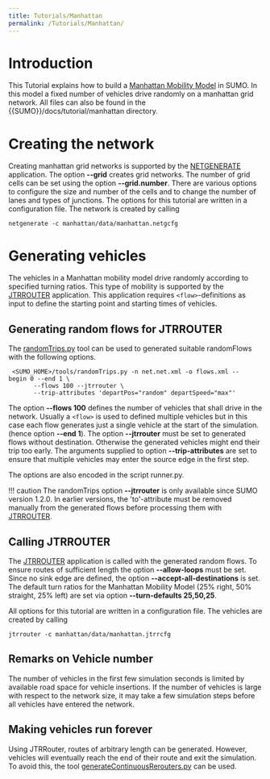 ```yaml
---
title: Tutorials/Manhattan
permalink: /Tutorials/Manhattan/
---
```


# Introduction

This Tutorial explains how to build a [Manhattan Mobility
Model](https://en.wikipedia.org/wiki/Manhattan_mobility_model) in SUMO.
In this model a fixed number of vehicles drive randomly on a manhattan
grid network. All files can also be found in the
{{SUMO}}/docs/tutorial/manhattan directory.

# Creating the network

Creating manhattan grid networks is supported by the
[NETGENERATE](../NETGENERATE.md) application. The option **--grid** creates
grid networks. The number of grid cells can be set using the option **--grid.number**.
There are various options to configure the size and number of the cells
and to change the number of lanes and types of junctions. The options
for this tutorial are written in a configuration file. The network is
created by calling

```
netgenerate -c manhattan/data/manhattan.netgcfg
```

# Generating vehicles

The vehicles in a Manhattan mobility model drive randomly according to
specified turning ratios. This type of mobility is supported by the
[JTRROUTER](../JTRROUTER.md) application. This application requires
`<flow>`-definitions as input to define the starting point and starting times of
vehicles.

## Generating random flows for JTRROUTER

The [randomTrips.py](../Tools/Trip.md#randomtripspy) tool can be
used to generated suitable randomFlows with the following options.

```
 <SUMO_HOME>/tools/randomTrips.py -n net.net.xml -o flows.xml --begin 0 --end 1 \
       --flows 100 --jtrrouter \
       --trip-attributes 'departPos="random" departSpeed="max"'
```

The option **--flows 100** defines the number of vehicles that shall drive in the
network. Usually a `<flow>` is used to defined multiple vehicles but in this
case each flow generates just a single vehicle at the start of the
simulation. (hence option **--end 1**). The option **--jtrrouter** must be set to generated flows
without destination. Otherwise the generated vehicles might end their
trip too early. The arguments supplied to option **--trip-attributes** are set to ensure that
multiple vehicles may enter the source edge in the first step.

The options are also encoded in the script runner.py.

!!! caution
    The randomTrips option **--jtrrouter** is only available since SUMO version 1.2.0. In earlier versions, the 'to'-attribute must be removed manually from the generated flows before processing them with [JTRROUTER](../JTRROUTER.md).

## Calling JTRROUTER

The [JTRROUTER](../JTRROUTER.md) application is called with the
generated random flows. To ensure routes of sufficient length the option
**--allow-loops** must be set. Since no sink edge are defined, the option **--accept-all-destinations** is set. The
default turn ratios for the Manhattan Mobility Model (25% right, 50%
straight, 25% left) are set via option **--turn-defaults 25,50,25**.

All options for this tutorial are written in a configuration file. The
vehicles are created by calling

```
jtrrouter -c manhattan/data/manhattan.jtrrcfg
```

## Remarks on Vehicle number

The number of vehicles in the first few simulation seconds is limited by
available road space for vehicle insertions. If the number of vehicles
is large with respect to the network size, it may take a few simulation
steps before all vehicles have entered the network.

## Making vehicles run forever

Using JTRRouter, routes of arbitrary length can be generated. However, vehicles will eventually reach the end of their route and exit the simulation. To avoid this, the tool [generateContinuousRerouters.py](../Tools/Misc.md#generatecontinuousrerouterspy) can be used. 
